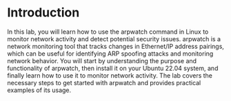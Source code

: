 # Introduction

In this lab, you will learn how to use the arpwatch command in Linux to monitor network activity and detect potential security issues. arpwatch is a network monitoring tool that tracks changes in Ethernet/IP address pairings, which can be useful for identifying ARP spoofing attacks and monitoring network behavior. You will start by understanding the purpose and functionality of arpwatch, then install it on your Ubuntu 22.04 system, and finally learn how to use it to monitor network activity. The lab covers the necessary steps to get started with arpwatch and provides practical examples of its usage.
